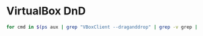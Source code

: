 # VirtualBox DnD

```bash
for cmd in $(ps aux | grep "VBoxClient --draganddrop" | grep -v grep | tr -s " " | cut -d " " -f 2); do kill -2 $cmd; done
```
